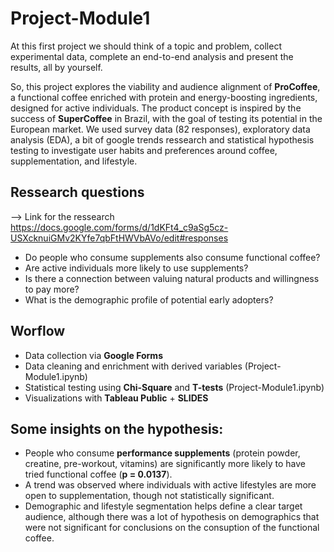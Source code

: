 # Project-Module1

At this first project we should think of a topic and problem, collect experimental data, complete an end-to-end analysis and present the results, all by yourself.

So, this project explores the viability and audience alignment of **ProCoffee**, a functional coffee enriched with protein and energy-boosting ingredients, designed for active individuals. The product concept is inspired by the success of **SuperCoffee** in Brazil, with the goal of testing its potential in the European market.
We used survey data (82 responses), exploratory data analysis (EDA), a bit of google trends ressearch and statistical hypothesis testing to investigate user habits and preferences around coffee, supplementation, and lifestyle.

## Ressearch questions
--> Link for the ressearch https://docs.google.com/forms/d/1dKFt4_c9aSg5cz-USXcknuiGMv2KYfe7qbFtHWVbAVo/edit#responses

- Do people who consume supplements also consume functional coffee?
- Are active individuals more likely to use supplements?
- Is there a connection between valuing natural products and willingness to pay more?
- What is the demographic profile of potential early adopters?

## Worflow 
- Data collection via **Google Forms**  
- Data cleaning and enrichment with derived variables (Project-Module1.ipynb)
- Statistical testing using **Chi-Square** and **T-tests** (Project-Module1.ipynb)
- Visualizations with **Tableau Public** + **SLIDES** 

## Some insights on the hypothesis:

- People who consume **performance supplements** (protein powder, creatine, pre-workout, vitamins) are significantly more likely to have tried functional coffee (**p = 0.0137**).
- A trend was observed where individuals with active lifestyles are more open to supplementation, though not statistically significant.
- Demographic and lifestyle segmentation helps define a clear target audience, although there was a lot of hypothesis on demographics that were not significant for conclusions on the consuption of the functional coffee.
